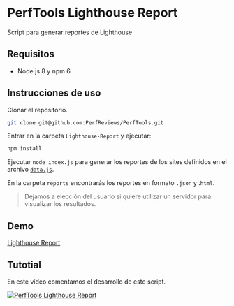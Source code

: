 # PerfTools Lighthouse Report

Script para generar reportes de Lighthouse

## Requisitos

- Node.js 8 y npm 6

## Instrucciones de uso

Clonar el repositorio.

```sh
git clone git@github.com:PerfReviews/PerfTools.git
```

Entrar en la carpeta `Lighthouse-Report` y ejecutar:

```sh
npm install
```

Ejecutar `node index.js` para generar los reportes de los sites definidos en el archivo [`data.js`](./data.js).

En la carpeta `reports` encontrarás los reportes en formato `.json` y .`html`.

> Dejamos a elección del usuario si quiere utilizar un servidor para visualizar los resultados.

## Demo

[Lighthouse Report](https://perfreviews.github.io/PerfTools/Lighthouse-Report/reports/index.html)

## Tutotial

En este vídeo comentamos el desarrollo de este script.

[![PerfTools Lighthouse Report](https://user-images.githubusercontent.com/1307927/51118719-5a4cbd00-1811-11e9-83e7-66087a6378b8.jpg)](https://www.youtube.com/watch?v=1x2A2wZKJPU)
